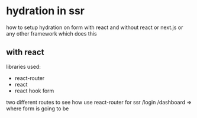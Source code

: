 # hydration in ssr

how to setup hydration on form with react and without react or next.js or any other framework which does this

## with react
libraries used:
- react-router
- react
- react hook form

two different routes to see how use react-router for ssr
/login
/dashboard => where form is going to be

